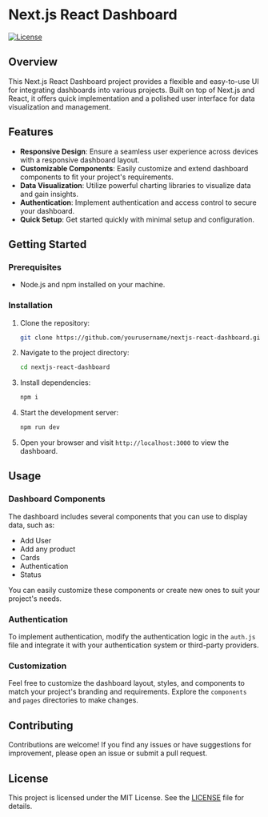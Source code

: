 # Next.js React Dashboard 

[![License](https://img.shields.io/badge/license-MIT-blue.svg)](https://opensource.org/licenses/MIT)

## Overview

This Next.js React Dashboard project provides a flexible and easy-to-use UI for integrating dashboards into various projects. Built on top of Next.js and React, it offers quick implementation and a polished user interface for data visualization and management.
 

## Features
 
- **Responsive Design**: Ensure a seamless user experience across devices with a responsive dashboard layout.
- **Customizable Components**: Easily customize and extend dashboard components to fit your project's requirements.
- **Data Visualization**: Utilize powerful charting libraries to visualize data and gain insights.
- **Authentication**: Implement authentication and access control to secure your dashboard.
- **Quick Setup**: Get started quickly with minimal setup and configuration.

## Getting Started

### Prerequisites


- Node.js and npm installed on your machine.

### Installation

1. Clone the repository:

   ```bash
   git clone https://github.com/yourusername/nextjs-react-dashboard.git
   ```

2. Navigate to the project directory:

   ```bash
   cd nextjs-react-dashboard
   ```

3. Install dependencies:

   ```bash
   npm i
   ```

4. Start the development server:

   ```bash
   npm run dev
   ```

5. Open your browser and visit `http://localhost:3000` to view the dashboard.

## Usage

### Dashboard Components

The dashboard includes several components that you can use to display data, such as:

- Add User
- Add any product
- Cards
- Authentication
- Status

You can easily customize these components or create new ones to suit your project's needs.

### Authentication

To implement authentication, modify the authentication logic in the `auth.js` file and integrate it with your authentication system or third-party providers.

### Customization

Feel free to customize the dashboard layout, styles, and components to match your project's branding and requirements. Explore the `components` and `pages` directories to make changes.

## Contributing

Contributions are welcome! If you find any issues or have suggestions for improvement, please open an issue or submit a pull request.

## License

This project is licensed under the MIT License. See the [LICENSE](LICENSE) file for details.

